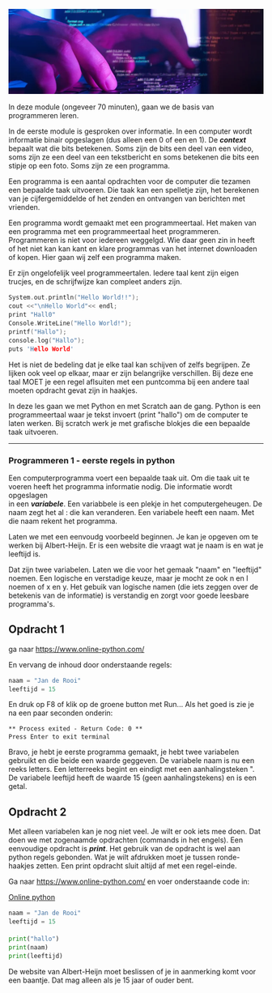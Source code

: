 ![Webpagina](https://github.com/johantenhouten/InleidingInformatica/blob/main/media/programeren.png)

In deze module (ongeveer 70 minuten), gaan we de basis van programmeren leren.

In de eerste module is gesproken over informatie. In een computer wordt informatie binair opgeslagen (dus alleen een 0 of een en 1). 
De ***context*** bepaalt wat die bits betekenen. Soms zijn de bits een deel van een video, soms zijn ze een deel van een 
tekstbericht en soms betekenen die bits een stipje op een foto. Soms zijn ze een programma.

Een programma is een aantal opdrachten voor de computer die tezamen een bepaalde taak uitvoeren. Die taak kan een spelletje zijn, het berekenen 
van je cijfergemiddelde of het zenden en ontvangen van berichten met vrienden. 

Een programma wordt gemaakt met een programmeertaal. Het maken van een programma met een programmeertaal heet programmeren. Programmeren is niet voor iedereen weggelgd. Wie daar geen zin in heeft of het niet kan kan kant en klare programmas van het internet downloaden of kopen. Hier gaan wij zelf een programma maken.

Er zijn ongelofelijk veel programmeertalen. Iedere taal kent zijn eigen trucjes, en de schrijfwijze kan compleet anders zijn. 

```C
System.out.println("Hello World!!");
cout <<"\nHello World"<< endl;
print "Hall0"
Console.WriteLine("Hello World!");
printf("Hallo");
console.log("Hallo");
puts 'Hello World'
```
Het is niet de bedeling dat je elke taal kan schijven of zelfs begrijpen. Ze lijken ook veel op elkaar, maar er zijn belangrijke verschillen. Bij deze ene taal MOET je een regel aflsuiten met een puntcomma bij een andere taal moeten opdracht gevat zijn in haakjes.

In deze les gaan we met Python en met Scratch aan de gang. Python is een programmeertaal waar je tekst invoert (print "hallo") om de computer te laten werken. Bij scratch werk je met grafische blokjes die een bepaalde taak uitvoeren.

----

### Programmeren 1 - eerste regels in python

Een computerprogramma voert een bepaalde taak uit. Om die taak uit te voeren heeft het programma informatie nodig. Die informatie wordt opgeslagen  
in een ***variabele***. Een variabbele is een plekje in het computergeheugen. De naam zegt het al : die kan veranderen. Een variabele heeft een naam. Met die naam rekent het programma. 

Laten we met een eenvoudg voorbeeld beginnen. Je kan je opgeven om te werken bij Albert-Heijn. Er is een website die vraagt wat je naam is en wat je leeftijd is. 

Dat zijn twee variabelen. Laten we die voor het gemaak "naam" en "leeftijd" noemen. Een logische  en verstadige keuze, maar je mocht ze ook n en l noemen of x en y. Het gebuik van logische namen (die iets zeggen over de betekenis van de informatie) is verstandig en zorgt voor goede leesbare programma's. 
  
## Opdracht 1
ga naar https://www.online-python.com/

En vervang de inhoud door onderstaande regels:

```python
naam = "Jan de Rooi"
leeftijd = 15
```

En druk op F8 of klik op de groene button met Run... Als het goed is zie je na een paar seconden onderin:

```
** Process exited - Return Code: 0 **
Press Enter to exit terminal
```

Bravo, je hebt je eerste programma gemaakt, je hebt twee variabelen gebruikt en die beide een waarde geggeven. De variabele naam is nu een reeks letters. Een letterreeks begint en eindigt met een aanhalingsteken ". De variabele leeftijd heeft de waarde 15 (geen aanhalingstekens) en is een getal.

## Opdracht 2
Met alleen variabelen kan je nog niet veel. Je wilt er ook iets mee doen. Dat doen we met zogenaamde opdrachten (commands in het engels). Een eenvoudige opdracht is ***print***. Het gebruik van de opdracht is wel aan python regels gebonden. Wat je wilt afdrukken moet je tussen ronde-haakjes zetten. Een print opdracht sluit altijd af met een regel-einde.

Ga naar https://www.online-python.com/ en voer onderstaande code in:

 <a href="https://www.online-python.com/" target="_blank">Online python</a> 

```python
naam = "Jan de Rooi"
leeftijd = 15

print("hallo")
print(naam)
print(leeftijd)
```


De website van Albert-Heijn moet beslissen of je in aanmerking komt voor een baantje. Dat mag alleen als je 15 jaar of ouder bent.






